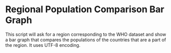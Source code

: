 # Regional Population Comparison Bar Graph

This script will ask for a region corresponding to the WHO dataset and show a bar graph that compares the populations of the countries that are a part of the region. It uses UTF-8 encoding.
